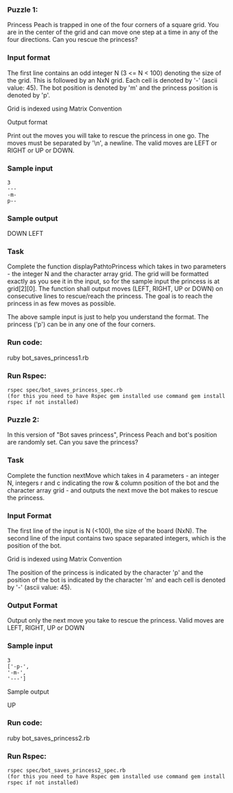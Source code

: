 ### Puzzle 1:
Princess Peach is trapped in one of the four corners of a square grid. You are in the center of the grid and can move one step at a time in any of the four directions. Can you rescue the princess?

### Input format

The first line contains an odd integer N (3 <= N < 100) denoting the size of the grid. This is followed by an NxN grid. Each cell is denoted by '-' (ascii value: 45). The bot position is denoted by 'm' and the princess position is denoted by 'p'.

Grid is indexed using Matrix Convention

Output format

Print out the moves you will take to rescue the princess in one go. The moves must be separated by '\n', a newline. The valid moves are LEFT or RIGHT or UP or DOWN.

### Sample input
```
3
---
-m-
p--
```
### Sample output

DOWN
LEFT

### Task

Complete the function displayPathtoPrincess which takes in two parameters - the integer N and the character array grid. The grid will be formatted exactly as you see it in the input, so for the sample input the princess is at grid[2][0]. The function shall output moves (LEFT, RIGHT, UP or DOWN) on consecutive lines to rescue/reach the princess. The goal is to reach the princess in as few moves as possible.

The above sample input is just to help you understand the format. The princess ('p') can be in any one of the four corners.

### Run code: 
ruby bot_saves_princess1.rb

### Run Rspec:
```
rspec spec/bot_saves_princess_spec.rb
(for this you need to have Rspec gem installed use command gem install rspec if not installed)
```

### Puzzle 2:

In this version of "Bot saves princess", Princess Peach and bot's position are randomly set. Can you save the princess?

### Task

Complete the function nextMove which takes in 4 parameters - an integer N, integers r and c indicating the row & column position of the bot and the character array grid - and outputs the next move the bot makes to rescue the princess.

### Input Format

The first line of the input is N (<100), the size of the board (NxN). The second line of the input contains two space separated integers, which is the position of the bot.

Grid is indexed using Matrix Convention

The position of the princess is indicated by the character 'p' and the position of the bot is indicated by the character 'm' and each cell is denoted by '-' (ascii value: 45).

### Output Format

Output only the next move you take to rescue the princess. Valid moves are LEFT, RIGHT, UP or DOWN


### Sample input
```
3
['-p-',
'-m-',
'---']
```
Sample output

UP

### Run code: 
ruby bot_saves_princess2.rb

### Run Rspec:
```
rspec spec/bot_saves_princess2_spec.rb
(for this you need to have Rspec gem installed use command gem install rspec if not installed)
```